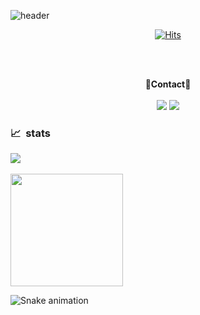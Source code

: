 <!--![header](https://capsule-render.vercel.app/api?type=waving&color=auto&height=250&section=header&text=wellcome👋&fontAlignY=40&fontSize=70)-->
![header](https://capsule-render.vercel.app/api?type=waving&color=auto&height=250&section=header&text=welcome👋&fontSize=70&animation=fadeIn&fontAlignY=38&desc=Seunghoon's%20GitHub%20Profile&descAlignY=55&descAlign=62)


<!--![Hits](https://hits.seeyoufarm.com/api/count/incr/badge.svg?url=https%3A%2F%2Fgithub.com%2FSeunghoon0326&count_bg=%23747272&title_bg=%232F2D2D&icon=&icon_color=%23E7E7E7&title=Views&edge_flat=false)-->
<div align="center"> 
  
[![Hits](https://hits.seeyoufarm.com/api/count/incr/badge.svg?url=https%3A%2F%2Fgithub.com%2Fdevpla&count_bg=%23888888&title_bg=%231F1F1F&icon=github.svg&icon_color=%23E7E7E7&title=Views&edge_flat=false)](https://hits.seeyoufarm.com)</div>
<br><br>

<p align="center">
<Strong>👤Contact👤</Strong><br>
  <br>
  <img src="https://img.shields.io/badge/seunghoonjang700@gmail.com-EA4335?style=flat-square&logo=Gmail&logoColor=white"/>
  <img src="https://img.shields.io/badge/discord-5865f2?style=flat-square&logo=discord&logoColor=white"/>
</p>

<!--<h3 align="center">
📈 &nbsp;My GitHub profile</h3>
<div align="center">
<a href="https://github.com/Seunghoon0326">
  <img height="180em" src="https://github-readme-stats.vercel.app/api?username=Seunghoon0326&show_icons=true&theme=radical" />
</a>
</div>-->

<h3>
  📈 &nbsp;stats
</h3>
  
<a href="s">
  <img src="https://github-readme-stats-forme-mxv2j3xzq-seunghoon0326.vercel.app/api/top-langs/?username=Seunghoon0326&layout=compact&theme=radical">
</a>
<br>
<br>
<a href="s">
  <img height="180em" src="https://github-readme-stats-forme.vercel.app/api?username=Seunghoon0326&show_icons=true&theme=radical" />
</a>




![Snake animation](https://github.com/thepiyushmalhotra/thepiyushmalhotra/blob/output/github-contribution-grid-snake.svg)

<!--
**Seunghoon0326/Seunghoon0326** is a ✨ _special_ ✨ repository because its `README.md` (this file) appears on your GitHub profile.

Here are some ideas to get you started:

- 🔭 I’m currently working on ...
- 🌱 I’m currently learning ...
- 👯 I’m looking to collaborate on ...
- 🤔 I’m looking for help with ...
- 💬 Ask me about ...
- 📫 How to reach me: ...
- 😄 Pronouns: ...
- ⚡ Fun fact: ...
-->
